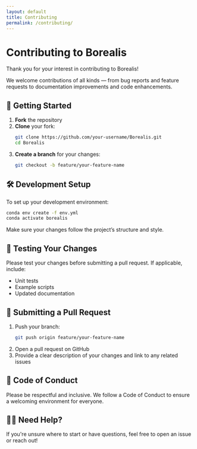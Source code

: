 ```yaml
---
layout: default
title: Contributing
permalink: /contributing/
---
```



# Contributing to Borealis

Thank you for your interest in contributing to Borealis!

We welcome contributions of all kinds — from bug reports and feature requests to documentation improvements and code enhancements.

## 🧭 Getting Started

1. **Fork** the repository  
2. **Clone** your fork:
   ```bash
   git clone https://github.com/your-username/Borealis.git
   cd Borealis
   ```
3. **Create a branch** for your changes:
   ```bash
   git checkout -b feature/your-feature-name
   ```

## 🛠️ Development Setup

To set up your development environment:

```bash
conda env create -f env.yml
conda activate borealis
```

Make sure your changes follow the project’s structure and style.

## 🧪 Testing Your Changes

Please test your changes before submitting a pull request. If applicable, include:
- Unit tests
- Example scripts
- Updated documentation

## 🚀 Submitting a Pull Request

1. Push your branch:
   ```bash
   git push origin feature/your-feature-name
   ```
2. Open a pull request on GitHub  
3. Provide a clear description of your changes and link to any related issues

## 🤝 Code of Conduct

Please be respectful and inclusive. We follow a Code of Conduct to ensure a welcoming environment for everyone.

## 🙋‍♀️ Need Help?

If you're unsure where to start or have questions, feel free to open an issue or reach out!
